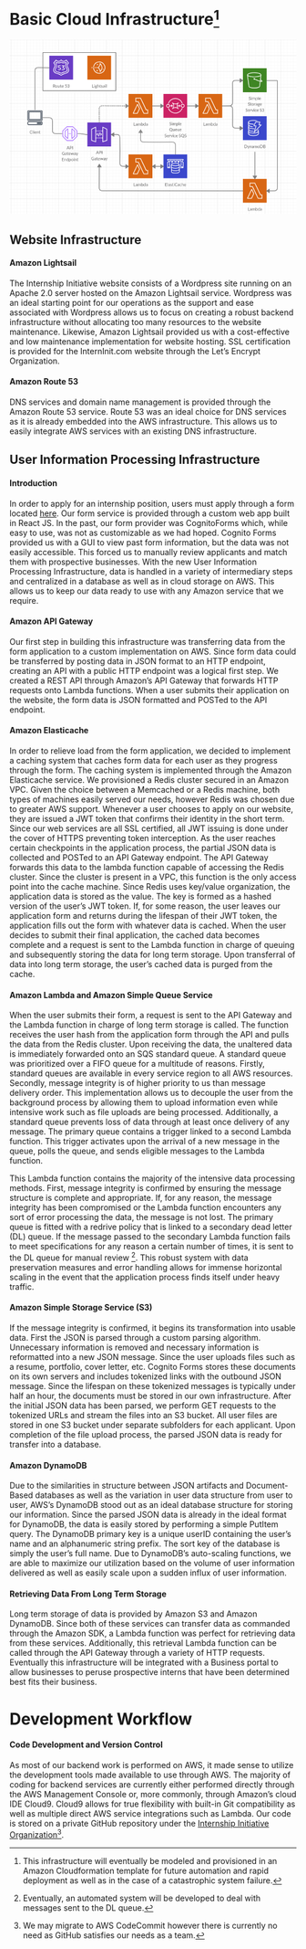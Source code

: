 # Basic Cloud Infrastructure[^1]
![Infrastructure](images/cloud_infrastructure.png)

[^1]: This infrastructure will eventually be modeled and provisioned in an Amazon Cloudformation template for future automation and rapid deployment as well as in the case of a catastrophic system failure.

## Website Infrastructure
#### Amazon Lightsail
The Internship Initiative website consists of a Wordpress site running on an Apache 2.0 server hosted on the Amazon Lightsail service. Wordpress was an ideal starting point for our operations as the support and ease associated with Wordpress allows us to focus on creating a robust backend infrastructure without allocating too many resources to the website maintenance. Likewise, Amazon Lightsail provided us with a cost-effective and low maintenance implementation for website hosting. SSL certification is provided for the InternInit.com website through the Let’s Encrypt Organization.
#### Amazon Route 53
DNS services and domain name management is provided through the Amazon Route 53 service. Route 53 was an ideal choice for DNS services as it is already embedded into the AWS infrastructure. This allows us to easily integrate AWS services with an existing DNS infrastructure.

## User Information Processing Infrastructure
#### Introduction
In order to apply for an internship position, users must apply through a form located [here](https://interninit.com/apply-2). Our form service is provided through a custom web app built in React JS. In the past, our form provider was CognitoForms which, while easy to use, was not as customizable as we had hoped. Cognito Forms provided us with a GUI to view past form information, but the data was not easily accessible. This forced us to manually review applicants and match them with prospective businesses. With the new User Information Processing Infrastructure, data is handled in a variety of intermediary steps and  centralized in a database as well as in cloud storage on AWS. This allows us to keep our data ready to use with any Amazon service that we require.

#### Amazon API Gateway
Our first step in building this infrastructure was transferring data from the form application to a custom implementation on AWS. Since form data could be transferred by posting data in JSON format to an HTTP endpoint, creating an API with a public HTTP endpoint was a logical first step. We created a REST API through Amazon’s API Gateway that forwards HTTP requests onto Lambda functions. When a user submits their application on the website, the form data is JSON formatted and POSTed to the API endpoint.
#### Amazon Elasticache
In order to relieve load from the form application, we decided to implement a caching system that caches form data for each user as they progress through the form. The caching system is implemented through the Amazon Elasticache service. We provisioned a Redis cluster secured in an Amazon VPC. Given the choice between a Memcached or a Redis machine, both types of machines easily served our needs, however Redis was chosen due to greater AWS support. Whenever a user chooses to apply on our website, they are issued a JWT token that confirms their identity in the short term. Since our web services are all SSL certified, all JWT issuing is done under the cover of HTTPS preventing token interception. As the user reaches certain checkpoints in the application process, the partial JSON data is collected and POSTed to an API Gateway endpoint. The API Gateway forwards this data to the lambda function capable of accessing the Redis cluster. Since the cluster is present in a VPC, this function is the only access point into the cache machine. Since Redis uses key/value organization, the application data is stored as the value. The key is formed as a hashed version of the user’s JWT token. If, for some reason, the user leaves our application form and returns during the lifespan of their JWT token, the application fills out the form with whatever data is cached. When the user decides to submit their final application, the cached data becomes complete and a request is sent to the Lambda function in charge of queuing and subsequently storing the data for long term storage. Upon transferral of data into long term storage, the user’s cached data is purged from the cache.
#### Amazon Lambda and Amazon Simple Queue Service
When the user submits their form, a request is sent to the API Gateway and the Lambda function in charge of long term storage is called. The function receives the user hash from the application form through the API and pulls the data from the Redis cluster. Upon receiving the data, the unaltered data is immediately forwarded onto an SQS standard queue. A standard queue was prioritized over a FIFO queue for a multitude of reasons. Firstly, standard queues are available in every service region to all AWS resources. Secondly, message integrity is of higher priority to us than message delivery order. This implementation allows us to decouple the user from the background process by allowing them to upload information even while intensive work such as file uploads are being processed. Additionally, a standard queue prevents loss of data through at least once delivery of any message. The primary queue contains a trigger linked to a second Lambda function. This trigger activates upon the arrival of a new message in the queue, polls the queue, and sends eligible messages to the Lambda function.

This Lambda function contains the majority of the intensive data processing methods. First, message integrity is confirmed by ensuring the message structure is complete and appropriate. If, for any reason, the message integrity has been compromised or the Lambda function encounters any sort of error processing the data, the message is not lost. The primary queue is fitted with a redrive policy that is linked to a secondary dead letter (DL) queue. If the message passed to the secondary Lambda function fails to meet specifications for any reason a certain number of times, it is sent to the DL queue for manual review [^2]. This robust system with data preservation measures and error handling allows for immense horizontal scaling in the event that the application process finds itself under heavy traffic.

[^2]: Eventually, an automated system will be developed to deal with messages sent to the DL queue.

#### Amazon Simple Storage Service (S3)
If the message integrity is confirmed, it begins its transformation into usable data. First the JSON is parsed through a custom parsing algorithm. Unnecessary information is removed and necessary information is reformatted into a new JSON message. Since the user uploads files such as a resume, portfolio, cover letter, etc. Cognito Forms stores these documents on its own servers and includes tokenized links with the outbound JSON message. Since the lifespan on these tokenized messages is typically under half an hour, the documents must be stored in our own infrastructure. After the initial JSON data has been parsed, we perform GET requests to the tokenized URLs and stream the files into an S3 bucket. All user files are stored in one S3 bucket under separate subfolders for each applicant. Upon completion of the file upload process, the parsed JSON data is ready for transfer into a database.

#### Amazon DynamoDB
Due to the similarities in structure between JSON artifacts and Document-Based databases as well as the variation in user data structure from user to user, AWS’s DynamoDB stood out as an ideal database structure for storing our information. Since the parsed JSON data is already in the ideal format for DynamoDB, the data is easily stored by performing a simple PutItem query. The DynamoDB primary key is a unique userID containing the user’s name and an alphanumeric string prefix. The sort key of the database is simply the user’s full name. Due to DynamoDB’s auto-scaling functions, we are able to maximize our utilization based on the volume of user information delivered as well as easily scale upon a sudden influx of user information.

#### Retrieving Data From Long Term Storage
Long term storage of data is provided by Amazon S3 and Amazon DynamoDB. Since both of these services can transfer data as commanded through the Amazon SDK, a Lambda function was perfect for retrieving data from these services. Additionally, this retrieval Lambda function can be called through the API Gateway through a variety of HTTP requests. Eventually this infrastructure will be integrated with a Business portal to allow businesses to peruse prospective interns that have been determined best fits their business.

# Development Workflow
#### Code Development and Version Control
As most of our backend work is performed on AWS, it made sense to utilize the development tools made available to use through AWS. The majority of coding for backend services are currently either performed directly through the AWS Management Console or, more commonly, through Amazon’s cloud IDE Cloud9. Cloud9 allows for true flexibility with built-in Git compatibility as well as multiple direct AWS service integrations such as Lambda. Our code is stored on a private GitHub repository under the [Internship Initiative Organization](https://github.com/InternInit)[^3].
[^3]: We may migrate to AWS CodeCommit however there is currently no need as GitHub satisfies our needs as a team.
